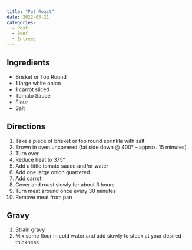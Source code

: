 ```yaml
---
title: "Pot Roast"
date: 2022-03-21
categories:
  - Post
  - Beef
  - Entrees
---
```



## Ingredients
* Brisket or Top Round
* 1 large white onion
* 1 carrot sliced
* Tomato Sauce
* Flour
* Salt

## Directions
1. Take a piece of brisket or top round sprinkle with salt
2. Brown in oven uncovered (fat side down @ 400° – approx. 15 minutes)
3. Turn over
4. Reduce heat to 375°
5. Add a little tomato sauce and/or water
6. Add one large onion quartered
7. Add carrot
8. Cover and roast slowly for about 3 hours
9. Turn meat around once every 30 minutes
10. Remove meat from pan


## Gravy
1. Strain gravy
2. Mix some flour in cold water and add slowly to stock at your desired thickness
